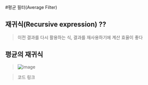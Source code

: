 #평균 필터(Average Filter)

## 재귀식(Recursive expression) ??
> 이전 결과를 다시 활용하는 식, 결과를 재사용하기에 계산 효율이 좋다

## 평균의 재귀식
>![image](https://user-images.githubusercontent.com/65435447/162840852-2e8ca953-76ea-49f0-a5d3-f842995c069b.png)

>코드 링크

